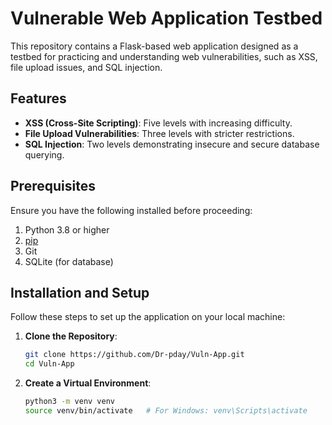 # Vulnerable Web Application Testbed

This repository contains a Flask-based web application designed as a testbed for practicing and understanding web vulnerabilities, such as XSS, file upload issues, and SQL injection.

## Features

- **XSS (Cross-Site Scripting)**: Five levels with increasing difficulty.
- **File Upload Vulnerabilities**: Three levels with stricter restrictions.
- **SQL Injection**: Two levels demonstrating insecure and secure database querying.

## Prerequisites

Ensure you have the following installed before proceeding:

1. Python 3.8 or higher
2. [pip](https://pip.pypa.io/en/stable/installation/)
3. Git
4. SQLite (for database)

## Installation and Setup

Follow these steps to set up the application on your local machine:

1. **Clone the Repository**:
   ```bash
   git clone https://github.com/Dr-pday/Vuln-App.git
   cd Vuln-App
2. **Create a Virtual Environment**:
   ```bash
   python3 -m venv venv
   source venv/bin/activate   # For Windows: venv\Scripts\activate
   
